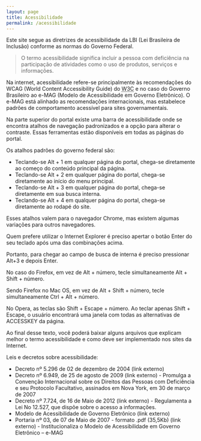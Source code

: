 ```yaml
---
layout: page
title: Acessibilidade
permalink: /acessibilidade
---
```


<div class="content">
  <p>Este site segue as diretrizes de acessibilidade da LBI (Lei Brasileira de Inclusão) conforme as normas do Governo
    Federal.</p>

  <blockquote>O termo acessibilidade significa incluir a pessoa com deficiência na participação de atividades como o uso
    de
    produtos, serviços e informações.</blockquote>

  <p>Na internet, acessibilidade refere-se principalmente às recomendações do WCAG (World Content Accessibility Guide)
    do <abbr title="World Wide Consortium">W3C</abbr>
    e no caso do Governo Brasileiro ao e-MAG (Modelo de Acessibilidade em Governo Eletrônico). O e-MAG está alinhado as
    recomendações internacionais, mas estabelece padrões de comportamento acessível para sites governamentais.</p>

  <p>Na parte superior do portal existe uma barra de acessibilidade onde se encontra atalhos de navegação padronizados e
    a opção para alterar o contraste. Essas ferramentas estão disponíveis em todas as páginas do portal.</p>

  <p>Os atalhos padrões do governo federal são:</p>

  <ul>
    <li>Teclando-se Alt + 1 em qualquer página do portal, chega-se diretamente ao começo do conteúdo principal da
      página.</li>
    <li>Teclando-se Alt + 2 em qualquer página do portal, chega-se diretamente ao início do menu principal.</li>
    <li>Teclando-se Alt + 3 em qualquer página do portal, chega-se diretamente em sua busca interna.</li>
    <li>Teclando-se Alt + 4 em qualquer página do portal, chega-se diretamente ao rodapé do site.</li>
  </ul>

  <p>Esses atalhos valem para o navegador Chrome, mas existem algumas variações para outros navegadores.</p>

  <p>Quem prefere utilizar o Internet Explorer é preciso apertar o botão Enter do seu teclado após uma das combinações
    acima.</p>
  <p>Portanto, para chegar ao campo de busca de interna é preciso pressionar Alt+3 e depois Enter.</p>

  No caso do Firefox, em vez de Alt + número, tecle simultaneamente Alt + Shift + número.

  Sendo Firefox no Mac OS, em vez de Alt + Shift + número, tecle simultaneamente Ctrl + Alt + número.

  No Opera, as teclas são Shift + Escape + número. Ao teclar apenas Shift + Escape, o usuário encontrará uma janela com
  todas as alternativas de ACCESSKEY da página.

  Ao final desse texto, você poderá baixar alguns arquivos que explicam melhor o termo acessibilidade e como deve ser
  implementado nos sites da Internet.

  <p>Leis e decretos sobre acessibilidade:</p>
  <ul>
    <li>Decreto nº 5.296 de 02 de dezembro de 2004 (link externo)</li>
    <li>Decreto nº 6.949, de 25 de agosto de 2009 (link externo) - Promulga a Convenção Internacional sobre os
      Direitos das Pessoas com Deficiência e seu Protocolo Facultativo, assinados em Nova York, em 30 de março de 2007
    </li>
    <li>Decreto nº 7.724, de 16 de Maio de 2012 (link externo) - Regulamenta a Lei No 12.527, que dispõe sobre o
      acesso a informações.</li>
    <li>Modelo de Acessibilidade de Governo Eletrônico (link externo)</li>
    <li>Portaria nº 03, de 07 de Maio de 2007 - formato .pdf (35,5Kb) (link externo) - Institucionaliza o Modelo de
      Acessibilidade em Governo Eletrônico – e-MAG</li>
  </ul>
</div>
